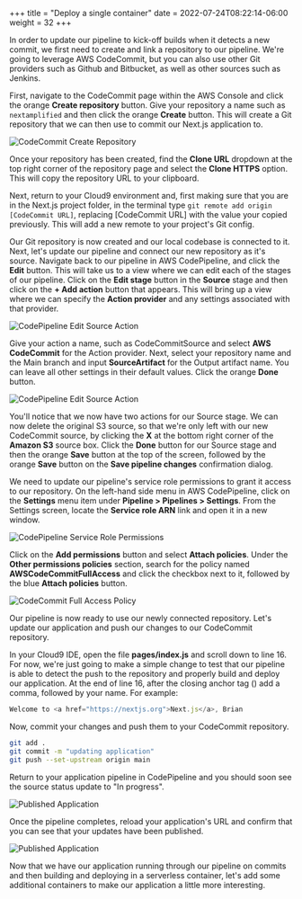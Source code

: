 +++
title = "Deploy a single container"
date = 2022-07-24T08:22:14-06:00
weight = 32
+++

In order to update our pipeline to kick-off builds when it detects a new commit, we first need to create and link a repository to our pipeline. We're going to leverage AWS CodeCommit, but you can also use other Git providers such as Github and Bitbucket, as well as other sources such as Jenkins.

First, navigate to the CodeCommit page within the AWS Console and click the orange **Create repository** button. Give your repository a name such as `nextamplified` and then click the orange **Create** button. This will create a Git repository that we can then use to commit our Next.js application to.

![CodeCommit Create Repository](/images/codecommit-create-repo.gif)

Once your repository has been created, find the **Clone URL** dropdown at the top right corner of the repository page and select the **Clone HTTPS** option. This will copy the repository URL to your clipboard.

Next, return to your Cloud9 environment and, first making sure that you are in the Next.js project folder, in the terminal type `git remote add origin [CodeCommit URL]`, replacing [CodeCommit URL] with the value your copied previously. This will add a new remote to your project's Git config.

Our Git repository is now created and our local codebase is connected to it. Next, let's update our pipeline and connect our new repository as it's source. Navigate back to our pipeline in AWS CodePipeline, and click the **Edit** button. This will take us to a view where we can edit each of the stages of our pipeline. Click on the **Edit stage** button in the **Source** stage and then click on the **+ Add action** button that appears. This will bring up a view where we can specify the **Action provider** and any settings associated with that provider.

![CodePipeline Edit Source Action](/images/codepipeline-source-action.png)

Give your action a name, such as CodeCommitSource and select **AWS CodeCommit** for the Action provider. Next, select your repository name and the Main branch and input **SourceArtifact** for the Output artifact name. You can leave all other settings in their default values. Click the orange **Done** button.

![CodePipeline Edit Source Action](/images/codepipeline-extra-source.png)

You'll notice that we now have two actions for our Source stage. We can now delete the original S3 source, so that we're only left with our new CodeCommit source, by clicking the **X** at the bottom right corner of the **Amazon S3** source box. Click the **Done** button for our Source stage and then the orange **Save** button at the top of the screen, followed by the orange **Save** button on the **Save pipeline changes** confirmation dialog.

We need to update our pipeline's service role permissions to grant it access to our repository. On the left-hand side menu in AWS CodePipeline, click on the **Settings** menu item under **Pipeline > Pipelines > Settings**. From the Settings screen, locate the **Service role ARN** link and open it in a new window.

![CodePipeline Service Role Permissions](/images/pipeline-service-role-permissions.png)

Click on the **Add permissions** button and select **Attach policies**. Under the **Other permissions policies** section, search for the policy named **AWSCodeCommitFullAccess** and click the checkbox next to it, followed by the blue **Attach policies** button.

![CodeCommit Full Access Policy](/images/codecommit-full-access-policy.png)

Our pipeline is now ready to use our newly connected repository. Let's update our application and push our changes to our CodeCommit repository.

In your Cloud9 IDE, open the file **pages/index.js** and scroll down to line 16. For now, we're just going to make a simple change to test that our pipeline is able to detect the push to the repository and properly build and deploy our application. At the end of line 16, after the closing anchor tag (</a>) add a comma, followed by your name. For example:

```javascript
Welcome to <a href="https://nextjs.org">Next.js</a>, Brian
```

Now, commit your changes and push them to your CodeCommit repository.

```bash
git add .
git commit -m "updating application"
git push --set-upstream origin main
```

Return to your application pipeline in CodePipeline and you should soon see the source status update to "In progress".

![Published Application](/images/codepipeline-codecommit.png)

Once the pipeline completes, reload your application's URL and confirm that you can see that your updates have been published.

![Published Application](/images/published-application2.png)

Now that we have our application running through our pipeline on commits and then building and deploying in a serverless container, let's add some additional containers to make our application a little more interesting.

